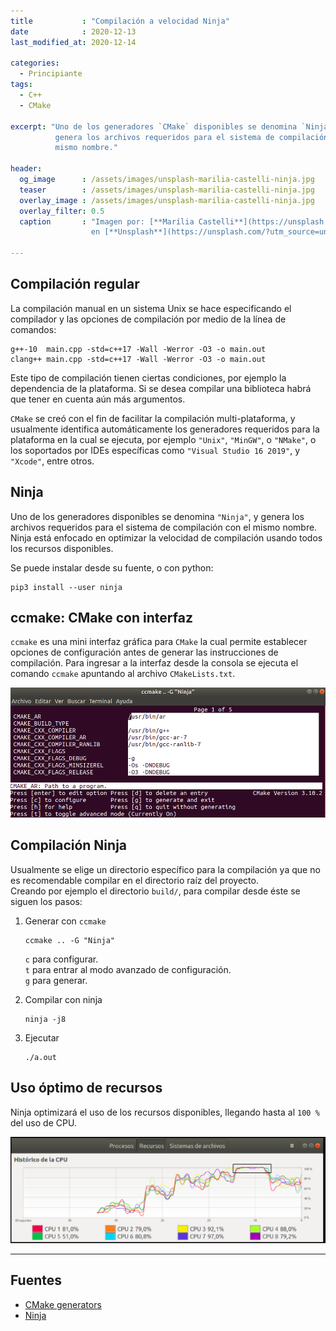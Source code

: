 ```yaml
---
title           : "Compilación a velocidad Ninja"
date            : 2020-12-13
last_modified_at: 2020-12-14

categories:
  - Principiante
tags:
  - C++
  - CMake

excerpt: "Uno de los generadores `CMake` disponibles se denomina `Ninja`, y 
          genera los archivos requeridos para el sistema de compilación con el 
          mismo nombre."

header:
  og_image      : /assets/images/unsplash-marilia-castelli-ninja.jpg
  teaser        : /assets/images/unsplash-marilia-castelli-ninja.jpg
  overlay_image : /assets/images/unsplash-marilia-castelli-ninja.jpg
  overlay_filter: 0.5
  caption       : "Imagen por: [**Marília Castelli**](https://unsplash.com/@liacastelli?utm_source=unsplash) 
                  en [**Unsplash**](https://unsplash.com/?utm_source=unsplash)"

---
```


## Compilación regular

La compilación manual en un sistema Unix se hace especificando el compilador
y las opciones de compilación por medio de la línea de comandos:

    g++-10  main.cpp -std=c++17 -Wall -Werror -O3 -o main.out
    clang++ main.cpp -std=c++17 -Wall -Werror -O3 -o main.out

Este tipo de compilación tienen ciertas condiciones, por ejemplo la dependencia
de la plataforma. Si se desea compilar una biblioteca habrá que tener en cuenta 
aún más argumentos.  

`CMake` se creó con el fin de facilitar la compilación multi-plataforma, y 
usualmente identifica automáticamente los generadores requeridos para la 
plataforma en la cual se ejecuta, por ejemplo `"Unix"`, `"MinGW"`, o `"NMake"`, 
o los soportados por IDEs específicas como `"Visual Studio 16 2019"`, y 
`"Xcode"`, entre otros.

## Ninja

Uno de los generadores disponibles se denomina `"Ninja"`, y genera los archivos
requeridos para el sistema de compilación con el mismo nombre. 
Ninja está enfocado en optimizar la velocidad de compilación usando todos los 
recursos disponibles.

Se puede instalar desde su fuente, o con python:

    pip3 install --user ninja

## ccmake: CMake con interfaz 

`ccmake` es una mini interfaz gráfica para `CMake` la cual permite establecer
opciones de configuración antes de generar las instrucciones de compilación.
Para ingresar a la interfaz desde la consola se ejecuta el comando `ccmake` 
apuntando al archivo `CMakeLists.txt`.

![ccmake](/assets/images/ccmake-ninja.png "Opciones de configuración en ccmake")


## Compilación Ninja

Usualmente se elige un directorio específico para la compilación ya que no
es recomendable compilar en el directorio raíz del proyecto.  
Creando por ejemplo el directorio `build/`, para compilar desde éste se siguen 
los pasos:

1. Generar con `ccmake`

    ```
    ccmake .. -G "Ninja"
    ```
    `c` para configurar.  
    `t` para entrar al modo avanzado de configuración.  
    `g` para generar.  

2. Compilar con ninja

    ```
    ninja -j8
    ```

3. Ejecutar

    ```
    ./a.out
    ```

## Uso óptimo de recursos

Ninja optimizará el uso de los recursos disponibles, llegando
hasta al `100 %` del uso de CPU.

![Ninja](/assets/images/ninja-uso-cpu.png "Uso de CPU al compilar con Ninja")

---

## Fuentes
- [CMake generators](https://cmake.org/cmake/help/latest/manual/cmake-generators.7.html)
- [Ninja](https://ninja-build.org/)
